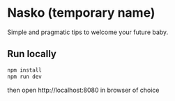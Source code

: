 # Nasko (temporary name)

Simple and pragmatic tips to welcome your future baby.

## Run locally

```bash
npm install
npm run dev
```

then open http://localhost:8080 in browser of choice
